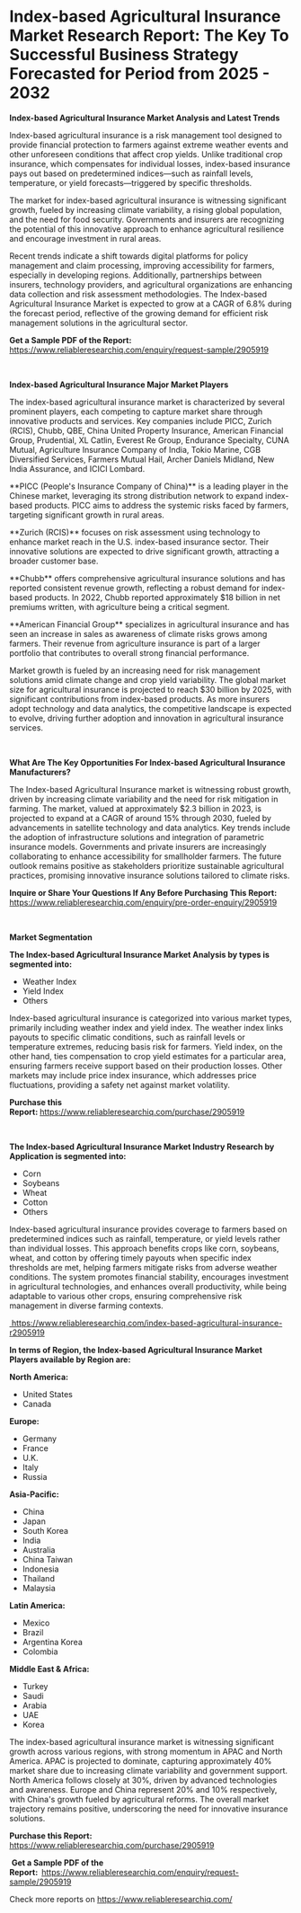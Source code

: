 <p><h1>Index-based Agricultural Insurance Market Research Report: The Key To Successful Business Strategy Forecasted for Period from 2025 - 2032</h1></p><p><strong>Index-based Agricultural Insurance Market Analysis and Latest Trends</strong></p>
<p><p>Index-based agricultural insurance is a risk management tool designed to provide financial protection to farmers against extreme weather events and other unforeseen conditions that affect crop yields. Unlike traditional crop insurance, which compensates for individual losses, index-based insurance pays out based on predetermined indices—such as rainfall levels, temperature, or yield forecasts—triggered by specific thresholds.</p><p>The market for index-based agricultural insurance is witnessing significant growth, fueled by increasing climate variability, a rising global population, and the need for food security. Governments and insurers are recognizing the potential of this innovative approach to enhance agricultural resilience and encourage investment in rural areas. </p><p>Recent trends indicate a shift towards digital platforms for policy management and claim processing, improving accessibility for farmers, especially in developing regions. Additionally, partnerships between insurers, technology providers, and agricultural organizations are enhancing data collection and risk assessment methodologies. The Index-based Agricultural Insurance Market is expected to grow at a CAGR of 6.8% during the forecast period, reflective of the growing demand for efficient risk management solutions in the agricultural sector.</p></p>
<p><strong>Get a Sample PDF of the Report:&nbsp;</strong> <a href="https://www.reliableresearchiq.com/enquiry/request-sample/2905919?utm_campaign=2717&utm_medium=2&utm_source=Github&utm_content=ia&utm_term=12032025&utm_id=index-based-agricultural-insurance">https://www.reliableresearchiq.com/enquiry/request-sample/2905919</a></p>
<p>&nbsp;</p>
<p><strong>Index-based Agricultural Insurance Major Market Players</strong></p>
<p><p>The index-based agricultural insurance market is characterized by several prominent players, each competing to capture market share through innovative products and services. Key companies include PICC, Zurich (RCIS), Chubb, QBE, China United Property Insurance, American Financial Group, Prudential, XL Catlin, Everest Re Group, Endurance Specialty, CUNA Mutual, Agriculture Insurance Company of India, Tokio Marine, CGB Diversified Services, Farmers Mutual Hail, Archer Daniels Midland, New India Assurance, and ICICI Lombard.</p><p>**PICC (People's Insurance Company of China)** is a leading player in the Chinese market, leveraging its strong distribution network to expand index-based products. PICC aims to address the systemic risks faced by farmers, targeting significant growth in rural areas.</p><p>**Zurich (RCIS)** focuses on risk assessment using technology to enhance market reach in the U.S. index-based insurance sector. Their innovative solutions are expected to drive significant growth, attracting a broader customer base.</p><p>**Chubb** offers comprehensive agricultural insurance solutions and has reported consistent revenue growth, reflecting a robust demand for index-based products. In 2022, Chubb reported approximately $18 billion in net premiums written, with agriculture being a critical segment.</p><p>**American Financial Group** specializes in agricultural insurance and has seen an increase in sales as awareness of climate risks grows among farmers. Their revenue from agriculture insurance is part of a larger portfolio that contributes to overall strong financial performance.</p><p>Market growth is fueled by an increasing need for risk management solutions amid climate change and crop yield variability. The global market size for agricultural insurance is projected to reach $30 billion by 2025, with significant contributions from index-based products. As more insurers adopt technology and data analytics, the competitive landscape is expected to evolve, driving further adoption and innovation in agricultural insurance services.</p></p>
<p>&nbsp;</p>
<p><strong>What Are The Key Opportunities For Index-based Agricultural Insurance Manufacturers?</strong></p>
<p><p>The Index-based Agricultural Insurance market is witnessing robust growth, driven by increasing climate variability and the need for risk mitigation in farming. The market, valued at approximately $2.3 billion in 2023, is projected to expand at a CAGR of around 15% through 2030, fueled by advancements in satellite technology and data analytics. Key trends include the adoption of infrastructure solutions and integration of parametric insurance models. Governments and private insurers are increasingly collaborating to enhance accessibility for smallholder farmers. The future outlook remains positive as stakeholders prioritize sustainable agricultural practices, promising innovative insurance solutions tailored to climate risks.</p></p>
<p><strong>Inquire or Share Your Questions If Any Before Purchasing This Report:</strong> <a href="https://www.reliableresearchiq.com/enquiry/pre-order-enquiry/2905919?utm_campaign=2717&utm_medium=2&utm_source=Github&utm_content=ia&utm_term=12032025&utm_id=index-based-agricultural-insurance">https://www.reliableresearchiq.com/enquiry/pre-order-enquiry/2905919</a></p>
<p>&nbsp;</p>
<p><strong>Market Segmentation</strong></p>
<p><strong>The Index-based Agricultural Insurance Market Analysis by types is segmented into:</strong></p>
<p><ul><li>Weather Index</li><li>Yield Index</li><li>Others</li></ul></p>
<p><p>Index-based agricultural insurance is categorized into various market types, primarily including weather index and yield index. The weather index links payouts to specific climatic conditions, such as rainfall levels or temperature extremes, reducing basis risk for farmers. Yield index, on the other hand, ties compensation to crop yield estimates for a particular area, ensuring farmers receive support based on their production losses. Other markets may include price index insurance, which addresses price fluctuations, providing a safety net against market volatility.</p></p>
<p><strong>Purchase this Report:&nbsp;</strong><a href="https://www.reliableresearchiq.com/purchase/2905919?utm_campaign=2717&utm_medium=2&utm_source=Github&utm_content=ia&utm_term=12032025&utm_id=index-based-agricultural-insurance">https://www.reliableresearchiq.com/purchase/2905919</a></p>
<p>&nbsp;</p>
<p><strong>The Index-based Agricultural Insurance Market Industry Research by Application is segmented into:</strong></p>
<p><ul><li>Corn</li><li>Soybeans</li><li>Wheat</li><li>Cotton</li><li>Others</li></ul></p>
<p><p>Index-based agricultural insurance provides coverage to farmers based on predetermined indices such as rainfall, temperature, or yield levels rather than individual losses. This approach benefits crops like corn, soybeans, wheat, and cotton by offering timely payouts when specific index thresholds are met, helping farmers mitigate risks from adverse weather conditions. The system promotes financial stability, encourages investment in agricultural technologies, and enhances overall productivity, while being adaptable to various other crops, ensuring comprehensive risk management in diverse farming contexts.</p></p>
<p><a href="https://www.reliableresearchiq.com/index-based-agricultural-insurance-r2905919?utm_campaign=2717&utm_medium=2&utm_source=Github&utm_content=ia&utm_term=12032025&utm_id=index-based-agricultural-insurance">&nbsp;https://www.reliableresearchiq.com/index-based-agricultural-insurance-r2905919</a></p>
<p><strong>In terms of Region, the Index-based Agricultural Insurance Market Players available by Region are:</strong></p>
<p>
    <p> <strong> North America: </strong>
        <ul>
            <li>United States</li>
            <li>Canada</li>
        </ul>
        </p> 
    <p> <strong> Europe: </strong>
        <ul>
            <li>Germany</li>
            <li>France</li>
            <li>U.K.</li>
            <li>Italy</li>
            <li>Russia</li>
        </ul>
        </p> 
    <p> <strong> Asia-Pacific: </strong>
        <ul>
            <li>China</li>
            <li>Japan</li>
            <li>South Korea</li>
            <li>India</li>
            <li>Australia</li>
            <li>China Taiwan</li>
            <li>Indonesia</li>
            <li>Thailand</li>
            <li>Malaysia</li>
        </ul>
        </p> 
    <p> <strong> Latin America: </strong>
        <ul>
            <li>Mexico</li>
            <li>Brazil</li>
            <li>Argentina Korea</li>
            <li>Colombia</li>
        </ul>
        </p> 
    <p> <strong> Middle East & Africa: </strong>
        <ul>
            <li>Turkey</li>
            <li>Saudi</li>
            <li>Arabia</li>
            <li>UAE</li>
            <li>Korea</li>
        </ul>
    </p>
    </p>
<p><p>The index-based agricultural insurance market is witnessing significant growth across various regions, with strong momentum in APAC and North America. APAC is projected to dominate, capturing approximately 40% market share due to increasing climate variability and government support. North America follows closely at 30%, driven by advanced technologies and awareness. Europe and China represent 20% and 10% respectively, with China's growth fueled by agricultural reforms. The overall market trajectory remains positive, underscoring the need for innovative insurance solutions.</p></p>
<p><strong>Purchase this Report: </strong><a href="https://www.reliableresearchiq.com/purchase/2905919?utm_campaign=2717&utm_medium=2&utm_source=Github&utm_content=ia&utm_term=12032025&utm_id=index-based-agricultural-insurance">https://www.reliableresearchiq.com/purchase/2905919</a></p>
<p>&nbsp;<strong>Get a Sample PDF of the Report:&nbsp;&nbsp;</strong><a href="https://www.reliableresearchiq.com/enquiry/request-sample/2905919?utm_campaign=2717&utm_medium=2&utm_source=Github&utm_content=ia&utm_term=12032025&utm_id=index-based-agricultural-insurance">https://www.reliableresearchiq.com/enquiry/request-sample/2905919</a></p>
<p><strong></strong></p>
<p>Check more reports on <a href="https://www.reliableresearchiq.com/?utm_campaign=2717&utm_medium=2&utm_source=Github&utm_content=ia&utm_term=12032025&utm_id=index-based-agricultural-insurance">https://www.reliableresearchiq.com/</a></p>